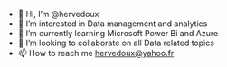 - 👋 Hi, I’m @hervedoux
- 👀 I’m interested in Data management and analytics
- 🌱 I’m currently learning Microsoft Power Bi and Azure
- 💞️ I’m looking to collaborate on all Data related topics 
- 📫 How to reach me hervedoux@yahoo.fr

<!---
hervedoux/hervedoux is a ✨ special ✨ repository because its `README.md` (this file) appears on your GitHub profile.
You can click the Preview link to take a look at your changes.
--->

